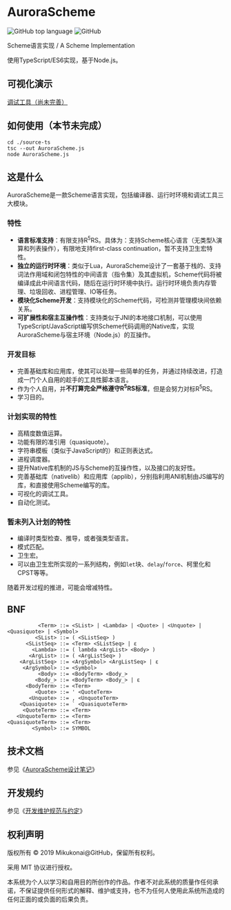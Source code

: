 # AuroraScheme

![GitHub top language](https://img.shields.io/github/languages/top/mikukonai/AuroraScheme.svg) ![GitHub](https://img.shields.io/github/license/mikukonai/AuroraScheme.svg?label=Licence) 

Scheme语言实现 / A Scheme Implementation

使用TypeScript/ES6实现，基于Node.js。

## 可视化演示

[调试工具（尚未完善）](https://mikukonai.com/auroravm.html)

## 如何使用（本节未完成）

```
cd ./source-ts
tsc --out AuroraScheme.js
node AuroraScheme.js
```

## 这是什么

AuroraScheme是一款Scheme语言实现，包括编译器、运行时环境和调试工具三大模块。

### 特性

- **语言标准支持**：有限支持R<sup>5</sup>RS。具体为：支持Scheme核心语言（无类型λ演算和列表操作），有限地支持first-class continuation，暂不支持卫生宏特性。
- **独立的运行时环境**：类似于Lua，AuroraScheme设计了一套基于栈的、支持词法作用域和闭包特性的中间语言（指令集）及其虚拟机，Scheme代码将被编译成此中间语言代码，随后在运行时环境中执行。运行时环境负责内存管理、垃圾回收、进程管理、IO等任务。
- **模块化Scheme开发**：支持模块化的Scheme代码，可检测并管理模块间依赖关系。
- **可扩展性和宿主互操作性**：支持类似于JNI的本地接口机制，可以使用TypeScript/JavaScript编写供Scheme代码调用的Native库，实现AuroraScheme与宿主环境（Node.js）的互操作。

### 开发目标

- 完善基础库和应用库，使其可以处理一些简单的任务，并通过持续改进，打造成一门个人自用的趁手的工具性脚本语言。
- 作为个人自用，并**不打算完全严格遵守R<sup>5</sup>RS标准**，但是会努力对标R<sup>5</sup>RS。
- 学习目的。

### 计划实现的特性

- 高精度数值运算。
- 功能有限的准引用（quasiquote）。
- 字符串模板（类似于JavaScript的）和正则表达式。
- 进程调度器。
- 提升Native库机制的JS与Scheme的互操作性，以及接口的友好性。
- 完善基础库（nativelib）和应用库（applib），分别指利用ANI机制由JS编写的库，和直接使用Scheme编写的库。
- 可视化的调试工具。
- 自动化测试。

### 暂未列入计划的特性

- 编译时类型检查、推导，或者强类型语言。
- 模式匹配。
- 卫生宏。
- 可以由卫生宏所实现的一系列结构，例如`let`块、`delay`/`force`、柯里化和CPST等等。

随着开发过程的推进，可能会增减特性。

## BNF

```
          <Term> ::= <SList> | <Lambda> | <Quote> | <Unquote> | <Quasiquote> | <Symbol>
         <SList> ::= ( <SListSeq> )
      <SListSeq> ::= <Term> <SListSeq> | ε
        <Lambda> ::= ( lambda <ArgList> <Body> )
       <ArgList> ::= ( <ArgListSeq> )
    <ArgListSeq> ::= <ArgSymbol> <ArgListSeq> | ε
     <ArgSymbol> ::= <Symbol>
          <Body> ::= <BodyTerm> <Body_>
         <Body_> ::= <BodyTerm> <Body_> | ε
      <BodyTerm> ::= <Term>
         <Quote> ::= ' <QuoteTerm>
       <Unquote> ::= , <UnquoteTerm>
    <Quasiquote> ::= ` <QuasiquoteTerm>
     <QuoteTerm> ::= <Term>
   <UnquoteTerm> ::= <Term>
<QuasiquoteTerm> ::= <Term>
        <Symbol> ::= SYMBOL
```

## 技术文档

参见《[AuroraScheme设计笔记](https://mikukonai.com/template.html?id=AuroraScheme%E8%AE%BE%E8%AE%A1%E7%AC%94%E8%AE%B0)》

## 开发规约

参见《[开发维护规范与约定](https://github.com/mikukonai/AuroraScheme/blob/master/CONTRIBUTING.md)》

## 权利声明

版权所有 &copy; 2019 Mikukonai@GitHub，保留所有权利。

采用 MIT 协议进行授权。

本系统为个人以学习和自用目的所创作的作品。作者不对此系统的质量作任何承诺，不保证提供任何形式的解释、维护或支持，也不为任何人使用此系统所造成的任何正面的或负面的后果负责。
